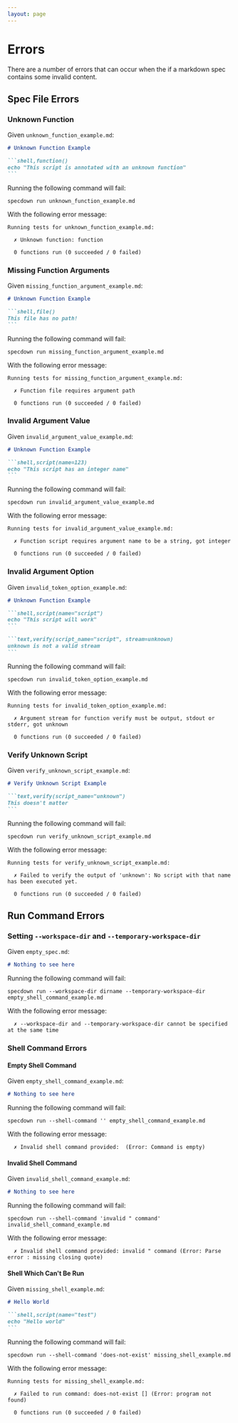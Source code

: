 ```yaml
---
layout: page
---
```


# Errors

There are a number of errors that can occur when the if a markdown spec contains
some invalid content.

## Spec File Errors

### Unknown Function

Given `unknown_function_example.md`:

```` markdown
# Unknown Function Example

```shell,function()
echo "This script is annotated with an unknown function"
```
````

Running the following command will fail:

``` shell
specdown run unknown_function_example.md
```

With the following error message:

``` text
Running tests for unknown_function_example.md:

  ✗ Unknown function: function

  0 functions run (0 succeeded / 0 failed)

```

### Missing Function Arguments

Given `missing_function_argument_example.md`:

```` markdown
# Unknown Function Example

```shell,file()
This file has no path!
```
````

Running the following command will fail:

``` shell
specdown run missing_function_argument_example.md
```

With the following error message:

``` text
Running tests for missing_function_argument_example.md:

  ✗ Function file requires argument path

  0 functions run (0 succeeded / 0 failed)

```

### Invalid Argument Value

Given `invalid_argument_value_example.md`:

```` markdown
# Unknown Function Example

```shell,script(name=123)
echo "This script has an integer name"
```
````

Running the following command will fail:

``` shell
specdown run invalid_argument_value_example.md
```

With the following error message:

``` text
Running tests for invalid_argument_value_example.md:

  ✗ Function script requires argument name to be a string, got integer

  0 functions run (0 succeeded / 0 failed)

```

### Invalid Argument Option

Given `invalid_token_option_example.md`:

```` markdown
# Unknown Function Example

```shell,script(name="script")
echo "This script will work"
```

```text,verify(script_name="script", stream=unknown)
unknown is not a valid stream
```
````

Running the following command will fail:

``` shell
specdown run invalid_token_option_example.md
```

With the following error message:

``` text
Running tests for invalid_token_option_example.md:

  ✗ Argument stream for function verify must be output, stdout or stderr, got unknown

  0 functions run (0 succeeded / 0 failed)

```

### Verify Unknown Script

Given `verify_unknown_script_example.md`:

```` markdown
# Verify Unknown Script Example

```text,verify(script_name="unknown")
This doesn't matter
```
````

Running the following command will fail:

``` shell
specdown run verify_unknown_script_example.md
```

With the following error message:

``` text
Running tests for verify_unknown_script_example.md:

  ✗ Failed to verify the output of 'unknown': No script with that name has been executed yet.

  0 functions run (0 succeeded / 0 failed)

```

## Run Command Errors

### Setting `--workspace-dir` and `--temporary-workspace-dir`

Given `empty_spec.md`:

``` markdown
# Nothing to see here
```

Running the following command will fail:

``` shell
specdown run --workspace-dir dirname --temporary-workspace-dir empty_shell_command_example.md
```

With the following error message:

``` text
  ✗ --workspace-dir and --temporary-workspace-dir cannot be specified at the same time
```

### Shell Command Errors

#### Empty Shell Command

Given `empty_shell_command_example.md`:

``` markdown
# Nothing to see here
```

Running the following command will fail:

``` shell
specdown run --shell-command '' empty_shell_command_example.md
```

With the following error message:

``` text
  ✗ Invalid shell command provided:  (Error: Command is empty)
```

#### Invalid Shell Command

Given `invalid_shell_command_example.md`:

``` markdown
# Nothing to see here
```

Running the following command will fail:

``` shell
specdown run --shell-command 'invalid " command' invalid_shell_command_example.md
```

With the following error message:

``` text
  ✗ Invalid shell command provided: invalid " command (Error: Parse error : missing closing quote)
```

#### Shell Which Can't Be Run

Given `missing_shell_example.md`:

```` markdown
# Hello World

```shell,script(name="test")
echo "Hello world"
```
````

Running the following command will fail:

``` shell
specdown run --shell-command 'does-not-exist' missing_shell_example.md
```

With the following error message:

``` text
Running tests for missing_shell_example.md:

  ✗ Failed to run command: does-not-exist [] (Error: program not found)

  0 functions run (0 succeeded / 0 failed)

```

